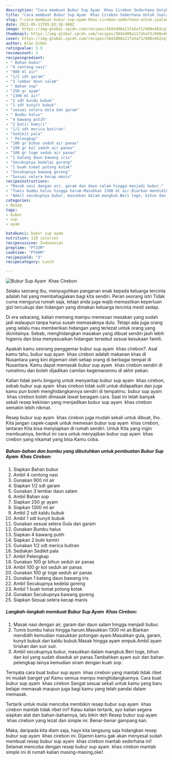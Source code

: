 ```yaml
---
description: "Cara membuat Bubur Sup Ayam  Khas Cirebon Sederhana Untuk Jualan"
title: "Cara membuat Bubur Sup Ayam  Khas Cirebon Sederhana Untuk Jualan"
slug: 7-cara-membuat-bubur-sup-ayam-khas-cirebon-sederhana-untuk-jualan
date: 2021-05-11T05:02:18.908Z
image: https://img-global.cpcdn.com/recipes/5843d08a11fa5af3/680x482cq70/bubur-sup-ayam-khas-cirebon-foto-resep-utama.jpg
thumbnail: https://img-global.cpcdn.com/recipes/5843d08a11fa5af3/680x482cq70/bubur-sup-ayam-khas-cirebon-foto-resep-utama.jpg
cover: https://img-global.cpcdn.com/recipes/5843d08a11fa5af3/680x482cq70/bubur-sup-ayam-khas-cirebon-foto-resep-utama.jpg
author: Alan Gibbs
ratingvalue: 3.9
reviewcount: 3
recipeingredient:
- " Bahan bubur"
- "4 centong nasi"
- "900 ml air"
- "1/2 sdt garam"
- "3 lembar daun salam"
- " Bahan sop"
- "250 gr ayam"
- "1300 ml air"
- "2 sdt kaldu bubuk"
- "1 sdt kunyit bubuk"
- "sesuai selera Gula dan garam"
- " Bumbu halus"
- "4 bawang putih"
- "2 butir kemiri"
- "1/2 sdt merica butiran"
- "Sedikit pala"
- " Pelengkap"
- "100 gr bihun seduh air panas"
- "100 gr kol seduh air panas"
- "100 gr toge seduh air panas"
- "1 batang daun bawang iris"
- "Secukupnya kedelai goreng"
- "1 buah tomat potong kotak"
- "Secukupnya bawang goreng"
- "Sesuai selera kecap manis"
recipeinstructions:
- "Masak nasi dengan air, garam dan daun salam hingga menjadi bubur."
- "Tumis bumbu halus hingga harum.Masukkan 1300 ml air.Biarkan mendidih kemudian masukkan potongan ayam.Masukkan gula, garam, kunyit bubuk dan kaldu bubuk.Masak hingga ayam empuk.Ambil ayam tiriskan dan suir suir."
- "Ambil secukupnya bubur, masukkan dalam mangkuk.Beri toge, bihun dan kol yang sudah diseduk air panas.Tambahkan ayam suir dan bahan pelengkap lainya kemudian siram dengan kuah sop."
categories:
- Resep
tags:
- bubur
- sup
- ayam

katakunci: bubur sup ayam 
nutrition: 119 calories
recipecuisine: Indonesian
preptime: "PT33M"
cooktime: "PT60M"
recipeyield: "3"
recipecategory: Lunch

---
```



![Bubur Sup Ayam  Khas Cirebon](https://img-global.cpcdn.com/recipes/5843d08a11fa5af3/680x482cq70/bubur-sup-ayam-khas-cirebon-foto-resep-utama.jpg)

Selaku seorang ibu, menyuguhkan panganan enak kepada keluarga tercinta adalah hal yang membahagiakan bagi kita sendiri. Peran seorang istri Tidak cuma mengurus rumah saja, tetapi anda juga wajib memastikan keperluan gizi tercukupi dan hidangan yang dimakan keluarga tercinta mesti sedap.

Di era  sekarang, kalian memang mampu memesan masakan yang sudah jadi walaupun tanpa harus susah memasaknya dulu. Tetapi ada juga orang yang selalu mau memberikan hidangan yang terlezat untuk orang yang dicintainya. Sebab, menghidangkan masakan yang dibuat sendiri jauh lebih higienis dan bisa menyesuaikan hidangan tersebut sesuai kesukaan famili. 



Apakah kamu seorang penggemar bubur sup ayam  khas cirebon?. Asal kamu tahu, bubur sup ayam  khas cirebon adalah makanan khas di Nusantara yang kini digemari oleh setiap orang di berbagai tempat di Nusantara. Kamu dapat memasak bubur sup ayam  khas cirebon sendiri di rumahmu dan boleh dijadikan camilan kegemaranmu di akhir pekan.

Kalian tidak perlu bingung untuk menyantap bubur sup ayam  khas cirebon, sebab bubur sup ayam  khas cirebon tidak sulit untuk didapatkan dan juga kamu pun boleh menghidangkannya sendiri di tempatmu. bubur sup ayam  khas cirebon boleh dimasak lewat beragam cara. Saat ini telah banyak sekali resep kekinian yang menjadikan bubur sup ayam  khas cirebon semakin lebih nikmat.

Resep bubur sup ayam  khas cirebon juga mudah sekali untuk dibuat, lho. Kita jangan capek-capek untuk memesan bubur sup ayam  khas cirebon, lantaran Kita bisa menyiapkan di rumah sendiri. Untuk Kita yang ingin membuatnya, berikut ini cara untuk menyajikan bubur sup ayam  khas cirebon yang nikamat yang bisa Kamu coba.

<!--inarticleads1-->

##### Bahan-bahan dan bumbu yang dibutuhkan untuk pembuatan Bubur Sup Ayam  Khas Cirebon:

1. Siapkan  Bahan bubur
1. Ambil 4 centong nasi
1. Gunakan 900 ml air
1. Siapkan 1/2 sdt garam
1. Gunakan 3 lembar daun salam
1. Ambil  Bahan sop
1. Siapkan 250 gr ayam
1. Siapkan 1300 ml air
1. Ambil 2 sdt kaldu bubuk
1. Ambil 1 sdt kunyit bubuk
1. Gunakan sesuai selera Gula dan garam
1. Gunakan  Bumbu halus
1. Siapkan 4 bawang putih
1. Siapkan 2 butir kemiri
1. Gunakan 1/2 sdt merica butiran
1. Sediakan Sedikit pala
1. Ambil  Pelengkap
1. Gunakan 100 gr bihun seduh air panas
1. Ambil 100 gr kol seduh air panas
1. Gunakan 100 gr toge seduh air panas
1. Gunakan 1 batang daun bawang iris
1. Ambil Secukupnya kedelai goreng
1. Ambil 1 buah tomat potong kotak
1. Gunakan Secukupnya bawang goreng
1. Siapkan Sesuai selera kecap manis




<!--inarticleads2-->

##### Langkah-langkah membuat Bubur Sup Ayam  Khas Cirebon:

1. Masak nasi dengan air, garam dan daun salam hingga menjadi bubur.
1. Tumis bumbu halus hingga harum.Masukkan 1300 ml air.Biarkan mendidih kemudian masukkan potongan ayam.Masukkan gula, garam, kunyit bubuk dan kaldu bubuk.Masak hingga ayam empuk.Ambil ayam tiriskan dan suir suir.
1. Ambil secukupnya bubur, masukkan dalam mangkuk.Beri toge, bihun dan kol yang sudah diseduk air panas.Tambahkan ayam suir dan bahan pelengkap lainya kemudian siram dengan kuah sop.




Ternyata cara buat bubur sup ayam  khas cirebon yang mantab tidak ribet ini mudah banget ya! Kamu semua mampu menghidangkannya. Cara buat bubur sup ayam  khas cirebon Sangat sesuai sekali untuk kamu yang baru belajar memasak maupun juga bagi kamu yang telah pandai dalam memasak.

Tertarik untuk mulai mencoba membikin resep bubur sup ayam  khas cirebon mantab tidak ribet ini? Kalau kalian tertarik, ayo kalian segera siapkan alat dan bahan-bahannya, lalu bikin deh Resep bubur sup ayam  khas cirebon yang lezat dan simple ini. Benar-benar gampang kan. 

Maka, daripada kita diam saja, hayo kita langsung saja hidangkan resep bubur sup ayam  khas cirebon ini. Dijamin kamu gak akan menyesal sudah membuat resep bubur sup ayam  khas cirebon mantab sederhana ini! Selamat mencoba dengan resep bubur sup ayam  khas cirebon mantab simple ini di rumah kalian masing-masing,oke!.

